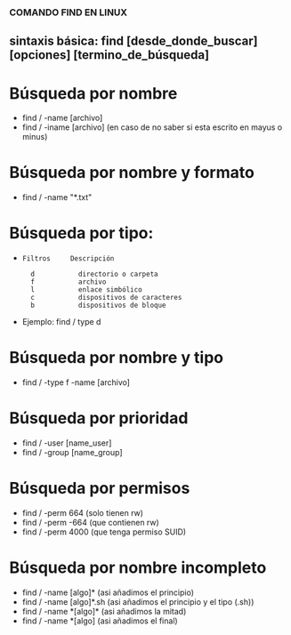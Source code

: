 ### COMANDO FIND EN LINUX

## sintaxis básica: find [desde_donde_buscar] [opciones] [termino_de_búsqueda]

# Búsqueda por nombre
- find / -name [archivo]
- find / -iname [archivo] (en caso de no saber si esta escrito en mayus o minus)

# Búsqueda por nombre y formato
- find / -name "*.txt"

# Búsqueda por tipo: 
-     Filtros     Descripción

        d           directorio o carpeta
        f           archivo
        l           enlace simbólico
        c           dispositivos de caracteres
        b           dispositivos de bloque  

- Ejemplo: find / type d

# Búsqueda por nombre y tipo
- find / -type f -name [archivo]

# Búsqueda por prioridad
- find / -user [name_user]
- find / -group [name_group]

# Búsqueda por permisos
- find / -perm 664 (solo tienen rw)
- find / -perm -664 (que contienen rw)
- find / -perm 4000 (que tenga permiso SUID)

# Búsqueda por nombre incompleto
- find / -name [algo]\* (asi añadimos el principio)
- find / -name [algo]\*.sh (asi añadimos el principio y el tipo (.sh))
- find / -name \*[algo]\* (asi añadimos la mitad)
- find / -name \*[algo] (asi añadimos el final)






